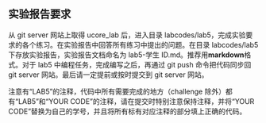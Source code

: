 ## 实验报告要求

从 git server 网站上取得 ucore_lab 后，进入目录 labcodes/lab5，完成实验要求的各个练习。在实验报告中回答所有练习中提出的问题。在目录 labcodes/lab5 下存放实验报告，实验报告文档命名为 lab5-学生 ID.md。推荐用**markdown**格式。对于 lab5 中编程任务，完成编写之后，再通过 git push 命令把代码同步回 git server 网站。最后请一定提前或按时提交到 git server 网站。

注意有“LAB5”的注释，代码中所有需要完成的地方（challenge 除外）都有“LAB5”和“YOUR CODE”的注释，请在提交时特别注意保持注释，并将“YOUR CODE”替换为自己的学号，并且将所有标有对应注释的部分填上正确的代码。
